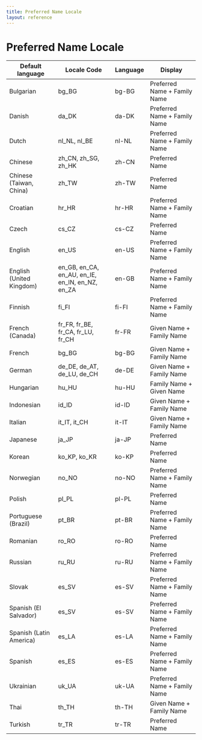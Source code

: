 ```yaml
---
title: Preferred Name Locale 
layout: reference
---
```


# Preferred Name Locale

Default language|Locale Code|Language|Display
--|--|--|--
Bulgarian|bg_BG|bg-BG|Preferred Name + Family Name
Danish|da_DK|da-DK|Preferred Name + Family Name
Dutch|nl_NL, nl_BE|nl-NL|Preferred Name + Family Name
Chinese|zh_CN, zh_SG, zh_HK|zh-CN|Preferred Name 
Chinese (Taiwan, China)|zh_TW|zh-TW|Preferred Name
Croatian|hr_HR|hr-HR|Preferred Name + Family Name
Czech|cs_CZ|cs-CZ|Preferred Name
English|en_US|en-US|Preferred Name + Family Name
English (United Kingdom)|en_GB, en_CA, en_AU, en_IE, en_IN, en_NZ, en_ZA|en-GB|Preferred Name + Family Name
Finnish|fi_FI|fi-FI|Preferred Name + Family Name
French (Canada)|fr_FR, fr_BE, fr_CA, fr_LU, fr_CH|fr-FR|Given Name + Family Name
French|bg_BG|bg-BG|Given Name + Family Name
German|de_DE, de_AT, de_LU, de_CH|de-DE|Given Name + Family Name
Hungarian|hu_HU|hu-HU|Family Name + Given Name 
Indonesian|id_ID|id-ID|Given Name + Family Name
Italian|it_IT, it_CH|it-IT|Given Name + Family Name
Japanese|ja_JP|ja-JP|Preferred Name
Korean|ko_KP, ko_KR|ko-KP|Preferred Name
Norwegian|no_NO|no-NO|Preferred Name + Family Name
Polish|pl_PL|pl-PL|Preferred Name
Portuguese (Brazil)|pt_BR|pt-BR|Preferred Name + Family Name
Romanian|ro_RO|ro-RO|Preferred Name
Russian|ru_RU|ru-RU|Preferred Name + Family Name
Slovak|es_SV|es-SV|Preferred Name + Family Name
Spanish (El Salvador)|es_SV|es-SV|Preferred Name + Family Name
Spanish (Latin America)|es_LA|es-LA|Preferred Name + Family Name
Spanish|es_ES|es-ES|Preferred Name + Family Name
Ukrainian|uk_UA|uk-UA|Preferred Name + Family Name
Thai|th_TH|th-TH|Given Name + Family Name
Turkish|tr_TR|tr-TR|Preferred Name

